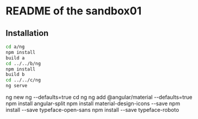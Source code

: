# README of the sandbox01

## Installation

```sh
cd a/ng
npm install
build a
cd ../../b/ng
npm install
build b
cd ../../c/ng
ng serve
```

ng new ng --defaults=true
cd ng
ng add @angular/material --defaults=true
npm install angular-split
npm install material-design-icons --save
npm install --save typeface-open-sans
npm install --save typeface-roboto
